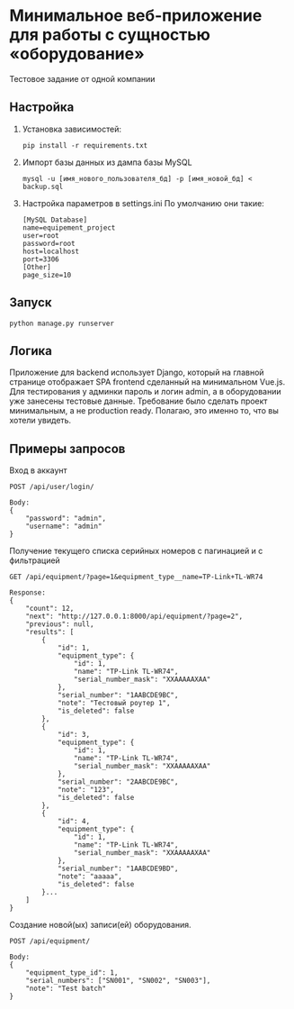 # Минимальное веб-приложение для работы с сущностью «оборудование»
Тестовое задание от одной компании

## Настройка
1. Установка зависимостей:
    ```
    pip install -r requirements.txt
    ```
2. Импорт базы данных из дампа базы MySQL
    ```
    mysql -u [имя_нового_пользователя_бд] -p [имя_новой_бд] < backup.sql
    ```
3. Настройка параметров в settings.ini
    По умолчанию они такие:
    ```
    [MySQL Database]
    name=equipement_project
    user=root
    password=root
    host=localhost
    port=3306
    [Other]
    page_size=10
    ```

## Запуск
   ```
   python manage.py runserver
   ```

## Логика
Приложение для backend использует Django, который на главной странице отображает SPA frontend сделанный на минимальном Vue.js. Для тестирования у админки пароль и логин admin, а в оборудовании уже занесены тестовые данные. Требование было сделать проект минимальным, а не production ready. Полагаю, это именно то, что вы хотели увидеть.

## Примеры запросов
Вход в аккаунт
```
POST /api/user/login/

Body:
{
    "password": "admin",
    "username": "admin"
}
```


Получение текущего списка серийных номеров с пагинацией и с фильтрацией
```
GET /api/equipment/?page=1&equipment_type__name=TP-Link+TL-WR74

Response:
{
    "count": 12,
    "next": "http://127.0.0.1:8000/api/equipment/?page=2",
    "previous": null,
    "results": [
        {
            "id": 1,
            "equipment_type": {
                "id": 1,
                "name": "TP-Link TL-WR74",
                "serial_number_mask": "XXAAAAAXAA"
            },
            "serial_number": "1AABCDE9BC",
            "note": "Тестовый роутер 1",
            "is_deleted": false
        },
        {
            "id": 3,
            "equipment_type": {
                "id": 1,
                "name": "TP-Link TL-WR74",
                "serial_number_mask": "XXAAAAAXAA"
            },
            "serial_number": "2AABCDE9BC",
            "note": "123",
            "is_deleted": false
        },
        {
            "id": 4,
            "equipment_type": {
                "id": 1,
                "name": "TP-Link TL-WR74",
                "serial_number_mask": "XXAAAAAXAA"
            },
            "serial_number": "1AABCDE9BD",
            "note": "aaaaa",
            "is_deleted": false
        }...
    ]
}
```


Создание новой(ых) записи(ей) оборудования.
```
POST /api/equipment/

Body:
{
    "equipment_type_id": 1,
    "serial_numbers": ["SN001", "SN002", "SN003"],
    "note": "Test batch"
}
```
